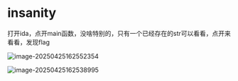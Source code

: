 

# insanity

打开ida，点开main函数，没啥特别的，只有一个已经存在的str可以看看，点开来看看，发现flag

![image-20250425162552354](C:\Users\cloud\AppData\Roaming\Typora\typora-user-images\image-20250425162552354.png)

![image-20250425162538995](C:\Users\cloud\AppData\Roaming\Typora\typora-user-images\image-20250425162538995.png)